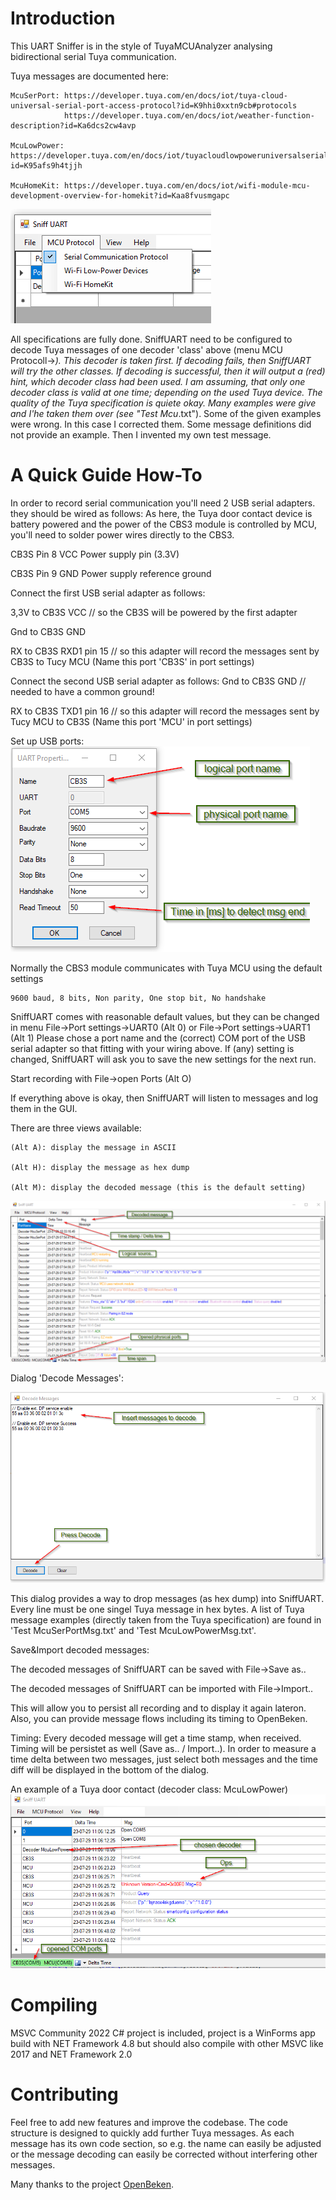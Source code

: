 # Introduction
This UART Sniffer is in the style of TuyaMCUAnalyzer analysing bidirectional serial Tuya communication.

Tuya messages are documented here:

    McuSerPort: https://developer.tuya.com/en/docs/iot/tuya-cloud-universal-serial-port-access-protocol?id=K9hhi0xxtn9cb#protocols
                https://developer.tuya.com/en/docs/iot/weather-function-description?id=Ka6dcs2cw4avp

    McuLowPower: https://developer.tuya.com/en/docs/iot/tuyacloudlowpoweruniversalserialaccessprotocol?id=K95afs9h4tjjh

    McuHomeKit: https://developer.tuya.com/en/docs/iot/wifi-module-mcu-development-overview-for-homekit?id=Kaa8fvusmgapc

![image](https://github.com/MkMunich/SniffUART/blob/master/ScreenShots/Mcu%20Protocol%20Menu.PNG)

All specifications are fully done.
SniffUART need to be configured to decode Tuya messages of one decoder 'class' above (menu MCU Protocoll->*). This decoder is taken first. If decoding fails, then SniffUART will try the other classes. If decoding is successful, then it will output a (red) hint, which decoder class had been used.
I am assuming, that only one decoder class is valid at one time; depending on the used Tuya device.
The quality of the Tuya specification is quiete okay. Many examples were give and I'he taken them over (see "Test Mcu*.txt"). Some of the given examples were wrong. In this case I corrected them. Some message definitions did not provide an example. Then I invented my own test message.


# A Quick Guide How-To

In order to record serial communication you'll need 2 USB serial adapters. they should be wired as follows:
As here, the Tuya door contact device is battery powered and the power of the CBS3 module is controlled by MCU, you'll need to solder power wires directly to the CBS3.

CB3S Pin 8 	VCC Power supply pin (3.3V)

CB3S Pin 9 	GND Power supply reference ground


Connect the first USB serial adapter as follows:

3,3V to CB3S VCC		// so the CB3S will be powered by the first adapter

Gnd to CB3S GND

RX to CB3S RXD1 pin 15	// so this adapter will record the messages sent by CB3S to Tucy MCU (Name this port 'CB3S' in port settings)


Connect the second USB serial adapter as follows:
Gnd to CB3S GND	// needed to have a common ground!

RX to CB3S TXD1 pin 16	// so this adapter will record the messages sent by Tucy MCU to CB3S (Name this port 'MCU' in port settings)


Set up USB ports:
![image](https://github.com/MkMunich/SniffUART/blob/master/ScreenShots/Port%20Setting%20dialog.png)

Normally the CBS3 module communicates with Tuya MCU using the default settings

	9600 baud, 8 bits, Non parity, One stop bit, No handshake

SniffUART comes with reasonable default values, but they can be changed in menu File->Port settings->UART0 (Alt 0) or File->Port settings->UART1 (Alt 1)
Please chose a port name and the (correct) COM port of the USB serial adapter so that fitting with your wiring above.
If (any) setting is changed, SniffUART will ask you to save the new settings for the next run.

Start recording with File->open Ports (Alt O)

If everything above is okay, then SniffUART will listen to messages and log them in the GUI.


There are three views available:

	(Alt A): display the message in ASCII

	(Alt H): display the message as hex dump

	(Alt M): display the decoded message (this is the default setting)


![image](https://github.com/MkMunich/SniffUART/blob/master/ScreenShots/SniffUART%20dialog.png)


Dialog 'Decode Messages':

![image](https://github.com/MkMunich/SniffUART/blob/master/ScreenShots/Decode%20Messages.png)

This dialog provides a way to drop messages (as hex dump) into SniffUART. Every line must be one singel Tuya message in hex bytes.
A list of Tuya message examples (directly taken from the Tuya specification) are found in 'Test McuSerPortMsg.txt' and 'Test McuLowPowerMsg.txt'.


Save&Import decoded messages:

The decoded messages of SniffUART can be saved with File->Save as..

The decoded messages of SniffUART can be imported with File->Import..


This will allow you to persist all recording and to display it again lateron. Also, you can provide message flows including its timing to OpenBeken.

Timing:
Every decoded message will get a time stamp, when received. Timing will be persistet as well (Save as.. / Import..).
In order to measure a time delta between two messages, just select both messages and the time diff will be displayed in the bottom of the dialog.


An example of a Tuya door contact (decoder class: McuLowPower)
![image](https://github.com/MkMunich/SniffUART/blob/master/ScreenShots/SniffUART%20McuLowPower.png)


# Compiling

MSVC Community 2022 C# project is included, project is a WinForms app build with NET Framework 4.8 but should also compile with
other MSVC like 2017 and NET Framework 2.0


# Contributing

Feel free to add new features and improve the codebase. The code structure is designed to quickly add further Tuya messages. As each message has its own code section, so e.g. the name can easily be adjusted or the message decoding can easily be corrected without interfering other messages.

Many thanks to the project [OpenBeken](https://github.com/openshwprojects/OpenBK7231T_App).

